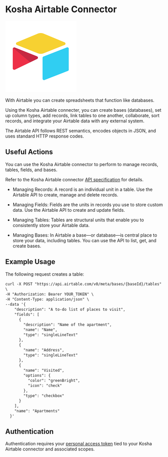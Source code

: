 # Kosha Airtable Connector

![airtable](images/test.png)

With Airtable you can create spreadsheets that function like databases. 

Using the Kosha Airtable connecter, you can create bases (databases), set up column types, add records, link tables to one another, collaborate, sort records, and integrate your Airtable data with any external system.

The Airtable API follows REST semantics, encodes objects in JSON, and uses standard HTTP response codes.

## Useful Actions 

You can use the Kosha Airtable connector to perform to manage records, tables, fields, and bases.

Refer to the Kosha Airtable connector [API specification](openapi.json) for details.

* Managing Records: A record is an individual unit in a table. Use the Airtable API to create, manage and delete records.

* Managing Fields: Fields are the units in records you use to store custom data. Use the Airtable API to create and update fields.

* Managing Tables: Tables are structural units that enable you to consistently store your Airtable data. 

* Managing Bases: In Airtable a base—or database—is central place to store your data, including tables. You can use the API to list, get, and create bases. 

## Example Usage

The following request creates a table:

```
curl -X POST "https://api.airtable.com/v0/meta/bases/{baseId}/tables" \
-H "Authorization: Bearer YOUR_TOKEN" \
-H "Content-Type: application/json" \
--data '{
    "description": "A to-do list of places to visit",
    "fields": [
      {
        "description": "Name of the apartment",
        "name": "Name",
        "type": "singleLineText"
      },
      {
        "name": "Address",
        "type": "singleLineText"
      },
      {
        "name": "Visited",
        "options": {
          "color": "greenBright",
          "icon": "check"
        },
        "type": "checkbox"
      }
    ],
    "name": "Apartments"
  }'
  ```

## Authentication

Authentication requires your [personal access token](https://airtable.com/developers/web/guides/personal-access-tokens) tied to your Kosha Airtable connector and associated scopes.
